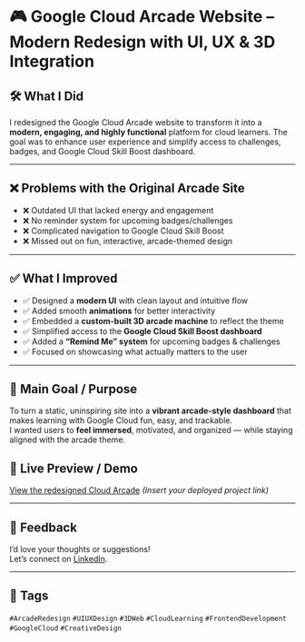 # 🎮 Google Cloud Arcade Website – Modern Redesign with UI, UX & 3D Integration

## 🛠️ What I Did
I redesigned the Google Cloud Arcade website to transform it into a **modern, engaging, and highly functional** platform for cloud learners. The goal was to enhance user experience and simplify access to challenges, badges, and Google Cloud Skill Boost dashboard.

---

## ❌ Problems with the Original Arcade Site
- ❌ Outdated UI that lacked energy and engagement
- ❌ No reminder system for upcoming badges/challenges
- ❌ Complicated navigation to Google Cloud Skill Boost
- ❌ Missed out on fun, interactive, arcade-themed design

---

## ✅ What I Improved
- ✅ Designed a **modern UI** with clean layout and intuitive flow
- ✅ Added smooth **animations** for better interactivity
- ✅ Embedded a **custom-built 3D arcade machine** to reflect the theme
- ✅ Simplified access to the **Google Cloud Skill Boost dashboard**
- ✅ Added a **“Remind Me” system** for upcoming badges & challenges
- ✅ Focused on showcasing what actually matters to the user

---

## 🎯 Main Goal / Purpose
To turn a static, uninspiring site into a **vibrant arcade-style dashboard** that makes learning with Google Cloud fun, easy, and trackable.  
I wanted users to **feel immersed**, motivated, and organized — while staying aligned with the arcade theme.



## 🔗 Live Preview / Demo
[View the redesigned Cloud Arcade](#) *(Insert your deployed project link)*

---

## 💬 Feedback
I’d love your thoughts or suggestions!  
Let’s connect on [LinkedIn](https://linkedin.com/in/your-profile).

---

## 📌 Tags
`#ArcadeRedesign` `#UIUXDesign` `#3DWeb` `#CloudLearning` `#FrontendDevelopment` `#GoogleCloud` `#CreativeDesign`
